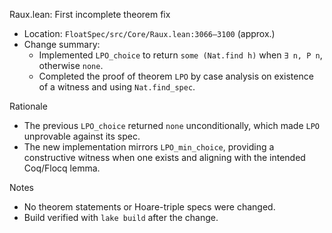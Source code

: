 Raux.lean: First incomplete theorem fix

- Location: `FloatSpec/src/Core/Raux.lean:3066–3100` (approx.)
- Change summary:
  - Implemented `LPO_choice` to return `some (Nat.find h)` when `∃ n, P n`, otherwise `none`.
  - Completed the proof of theorem `LPO` by case analysis on existence of a witness and using `Nat.find_spec`.

Rationale

- The previous `LPO_choice` returned `none` unconditionally, which made `LPO` unprovable against its spec.
- The new implementation mirrors `LPO_min_choice`, providing a constructive witness when one exists and aligning with the intended Coq/Flocq lemma.

Notes

- No theorem statements or Hoare-triple specs were changed.
- Build verified with `lake build` after the change.

